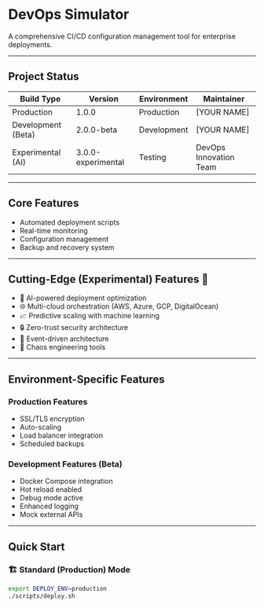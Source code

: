 # DevOps Simulator

A comprehensive CI/CD configuration management tool for enterprise deployments.

---

## Project Status
| Build Type | Version | Environment | Maintainer |
|-------------|----------|--------------|-------------|
| Production | 1.0.0 | Production | [YOUR NAME] |
| Development (Beta) | 2.0.0-beta | Development | [YOUR NAME] |
| Experimental (AI) | 3.0.0-experimental | Testing | DevOps Innovation Team |

---

## Core Features
- Automated deployment scripts  
- Real-time monitoring  
- Configuration management  
- Backup and recovery system  

---

## Cutting-Edge (Experimental) Features 🚀
- 🤖 AI-powered deployment optimization  
- 🌐 Multi-cloud orchestration (AWS, Azure, GCP, DigitalOcean)  
- 📈 Predictive scaling with machine learning  
- 🔒 Zero-trust security architecture  
- 🌊 Event-driven architecture  
- 🎯 Chaos engineering tools  

---

## Environment-Specific Features

### Production Features
- SSL/TLS encryption  
- Auto-scaling  
- Load balancer integration  
- Scheduled backups  

### Development Features (Beta)
- Docker Compose integration  
- Hot reload enabled  
- Debug mode active  
- Enhanced logging  
- Mock external APIs  

---

## Quick Start

### 🏗️ Standard (Production) Mode
```bash
export DEPLOY_ENV=production
./scripts/deploy.sh

